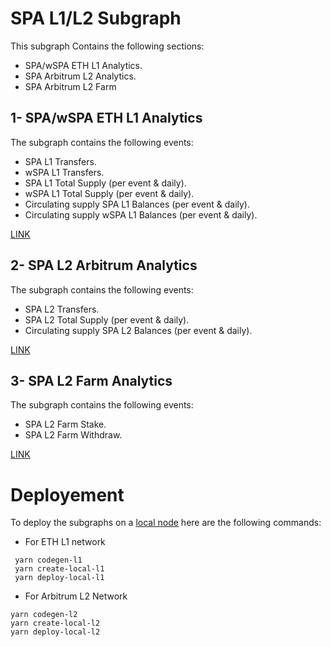 # SPA L1/L2 Subgraph
This subgraph Contains the following sections:
- SPA/wSPA ETH L1 Analytics.
- SPA Arbitrum L2 Analytics.
- SPA Arbitrum L2 Farm

## 1- SPA/wSPA ETH L1 Analytics
 
The subgraph contains the following events:
- SPA L1 Transfers.
- wSPA L1 Transfers.
- SPA L1 Total Supply (per event & daily).
- wSPA L1 Total Supply (per event & daily).
- Circulating supply SPA L1 Balances (per event & daily).
- Circulating supply wSPA L1 Balances (per event & daily).
  
[LINK](https://thegraph.com/hosted-service/subgraph/sperax/spa-ethereum-l1)

## 2- SPA L2 Arbitrum Analytics
The subgraph contains the following events:
- SPA L2 Transfers.
- SPA L2 Total Supply (per event & daily).
- Circulating supply SPA L2 Balances (per event & daily).
  
[LINK](https://thegraph.com/hosted-service/subgraph/sperax/spa-arbitrum-l2)

## 3- SPA L2 Farm Analytics
The subgraph contains the following events:
- SPA L2 Farm Stake.
- SPA L2 Farm Withdraw.
  
[LINK](https://thegraph.com/hosted-service/subgraph/sperax/spa-arbitrum-l2)

# Deployement
To deploy the subgraphs on a [local node](https://github.com/graphprotocol/graph-node) here are the following commands:
- For ETH L1 network
  
```
 yarn codegen-l1
 yarn create-local-l1
 yarn deploy-local-l1
 ```
 - For Arbitrum L2 Network
  ```
 yarn codegen-l2
 yarn create-local-l2
 yarn deploy-local-l2
 ```